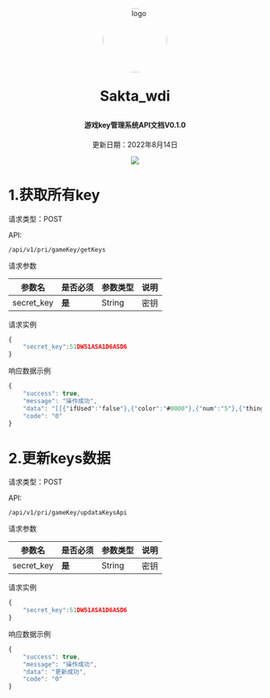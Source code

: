 <p align="center">
	<img alt="logo" src="https://s1.328888.xyz/2022/07/26/DV3J6.png" style="width:128px;border-radius:68px">
</p>
<h1 align="center" style="margin: 30px 0 30px; font-weight: bold;">Sakta_wdi</h1>
<h4 align="center">游戏key管理系统API文档V0.1.0</h4>
<p align="center">更新日期：2022年8月14日</p>
<p align="center">
	<a href="https://github.com/Saktawdi"><img src="https://img.shields.io/badge/Vue3.X-%E5%89%8D%E7%AB%AF-important"></a>
</p>

# 1.获取所有key

<div class="type">请求类型：POST</div>

API:

```
/api/v1/pri/gameKey/getKeys
```

请求参数



| 参数名     | 是否必须 | 参数类型 | 说明 |
| ---------- | -------- | -------- | ---- |
| secret_key | **是**   | String   | 密钥 |

请求实例

```js
{
	"secret_key":51DW51ASA1D6ASD6
}
```

响应数据示例

```js
{
    "success": true,
    "message": "操作成功",
    "data": "[[{"ifUsed":"false"},{"color":"#0000"},{"num":"5"},{"thingID":"666"},{"key":"e3f1d-9a75-40fe-bb06-aeaee"}],[{"ifUsed":"false"},{"color":"#0000"},{"num":"5"},{"thingID":"666"},{"key":"c4bf7-7169-490d-a52d-a6ba0"}],[{"ifUsed":"false"},{"color":"#0000"},{"num":"5"},{"thingID":"666"},{"key":"e8248-2706-4fa0-bc09-40504"}],[{"ifUsed":"false"},{"color":"#0000"},{"num":"5"},{"thingID":"666"},{"key":"b3e67-798a-4283-b2c1-36c7a"}]]",
    "code": "0"
}
```



# 2.更新keys数据

<div class="type">请求类型：POST</div>

API:

```
/api/v1/pri/gameKey/updataKeysApi
```

请求参数

| 参数名     | 是否必须 | 参数类型 | 说明 |
| ---------- | -------- | -------- | ---- |
| secret_key | **是**   | String   | 密钥 |

请求实例

```js
{
	"secret_key":51DW51ASA1D6ASD6
}
```

响应数据示例

```js
{
    "success": true,
    "message": "操作成功",
    "data": "更新成功",
    "code": "0"
}
```

